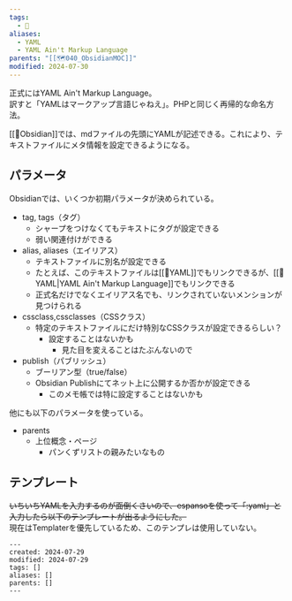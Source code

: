 ```yaml
---
tags:
  - 📝
aliases:
  - YAML
  - YAML Ain't Markup Language
parents: "[[🗺️040_ObsidianMOC]]"
modified: 2024-07-30
---
```

正式にはYAML Ain't Markup Language。  
訳すと「YAMLはマークアップ言語じゃねえ」。PHPと同じく再帰的な命名方法。

[[🧰Obsidian]]では、mdファイルの先頭にYAMLが記述できる。これにより、テキストファイルにメタ情報を設定できるようになる。

## パラメータ
Obsidianでは、いくつか初期パラメータが決められている。
- tag, tags（タグ） 
	- シャープをつけなくてもテキストにタグが設定できる
	- 弱い関連付けができる
- alias, aliases（エイリアス）
	- テキストファイルに別名が設定できる
	- たとえば、このテキストファイルは[[📝YAML]]でもリンクできるが、[[📝YAML|YAML Ain't Markup Language]]でもリンクできる
	- 正式名だけでなくエイリアス名でも、リンクされていないメンションが見つけられる
- cssclass,cssclasses（CSSクラス）
	- 特定のテキストファイルにだけ特別なCSSクラスが設定できるらしい？
		- 設定することはないかも
			- 見た目を変えることはたぶんないので
- publish（パブリッシュ）
	- ブーリアン型（true/false）
	- Obsidian Publishにてネット上に公開するか否かが設定できる
		- このメモ帳では特に設定することはないかも

他にも以下のパラメータを使っている。
- parents
	- 上位概念・ページ
		- パンくずリストの親みたいなもの


## テンプレート
~~いちいちYAMLを入力するのが面倒くさいので、espansoを使って「:yaml」と入力したら以下のテンプレートが出るようにした。~~  
現在はTemplaterを優先しているため、このテンプレは使用していない。
```
---
created: 2024-07-29
modified: 2024-07-29
tags: []
aliases: []
parents: []
---
```

